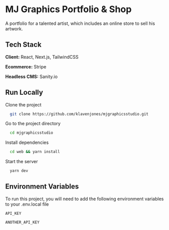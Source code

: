 
# MJ Graphics Portfolio & Shop

A portfolio for a talented artist, which includes an online store to sell his artwork.







## Tech Stack

**Client:** React, Next.js, TailwindCSS

**Ecommerce:** Stripe

**Headless CMS:** Sanity.io

  
## Run Locally

Clone the project

```bash
  git clone https://github.com/klavenjones/mjgraphicsstudio.git
```

Go to the project directory

```bash
  cd mjgraphicsstudio
```

Install dependencies

```bash
  cd web && yarn install
```

Start the server

```bash
  yarn dev
```

  
## Environment Variables

To run this project, you will need to add the following environment variables to your .env.local file

`API_KEY`

`ANOTHER_API_KEY`

  